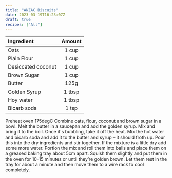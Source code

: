```yaml
---
title: "ANZAC Biscuits"
date: 2023-03-19T16:23:07Z
draft: true
recipes: ["All"]
---
```


| Ingredient | Amount |
| :---------- | :-------: |
| Oats | 1 cup |
| Plain Flour | 1 cup |
| Desiccated coconut | 1 cup |
| Brown Sugar | 1 cup |
| Butter | 125g |
| Golden Syrup | 1 tbsp |
| Hoy water | 1 tbsp |
| Bicarb soda | 1 tsp |

Preheat oven 175degC
Combine oats, flour, coconut and brown sugar in a bowl. 
Melt the butter in a saucepan and add the golden syrup. Mix and bring it to the boil. Once it's bubbling, take it off the heat.
Mix the hot water and bicarb soda and add it to the butter and syrup – it should froth up. Pour this into the dry ingredients and stir together. If the mixture is a little dry add some more water. 
Portion the mix and roll them into balls and place them on a greased baking tray about 5cm apart. Squish them slightly and put them in the oven for 10-15 minutes or until they’re golden brown.
Let them rest in the tray for about a minute and then move them to a wire rack to cool completely.